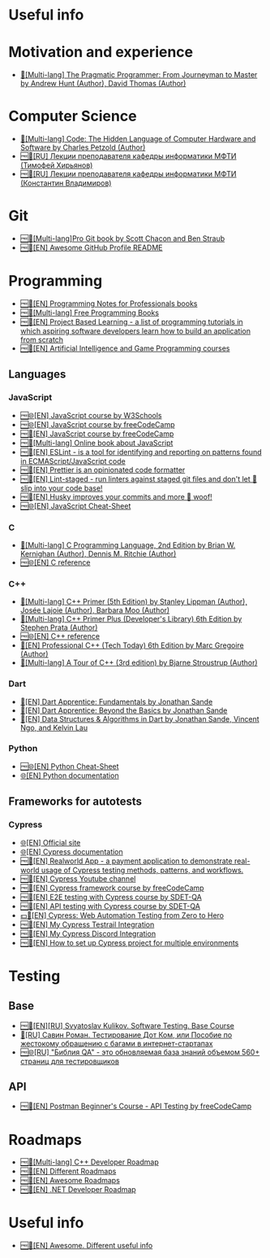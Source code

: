 # Useful info

# Motivation and experience

- [📖[Multi-lang] The Pragmatic Programmer: From Journeyman to Master by Andrew Hunt (Author), David Thomas (Author)](https://www.amazon.com/Pragmatic-Programmer-Journeyman-Master/dp/020161622X)

# Computer Science

- [📖[Multi-lang] Code: The Hidden Language of Computer Hardware and Software by Charles Petzold (Author)](https://www.amazon.com/Code-Language-Computer-Hardware-Software/dp/0735611319)
- [🆓🎥[RU] Лекции преподавателя кафедры информатики МФТИ (Тимофей Хирьянов)](https://www.youtube.com/@tkhirianov)
- [🆓🎥[RU] Лекции преподавателя кафедры информатики МФТИ (Константин Владимиров)](https://www.youtube.com/@tilir)

# Git

- [🆓📖[Multi-lang]Pro Git book by Scott Chacon and Ben Straub](https://git-scm.com/book/en/v2)
- [🆓📂[EN] Awesome GitHub Profile README](https://github.com/abhisheknaiidu/awesome-github-profile-readme)

# Programming

- [🆓📖[EN] Programming Notes for Professionals books](https://books.goalkicker.com/)
- [🆓📂[Multi-lang] Free Programming Books](https://github.com/EbookFoundation/free-programming-books)
- [🆓📂[EN] Project Based Learning - a list of programming tutorials in which aspiring software developers learn how to build an application from scratch](https://github.com/practical-tutorials/project-based-learning)
- [🆓🎥[EN] Artificial Intelligence and Game Programming courses](https://www.youtube.com/@DaveChurchill)

## Languages
### JavaScript

- [🆓🌐[EN] JavaScript course by W3Schools](https://www.w3schools.com/js/)
- [🆓🌐[EN] JavaScript course by freeCodeCamp](https://www.freecodecamp.org/learn/javascript-algorithms-and-data-structures-v8/)
- [🆓🎥[EN] JavaScript course by freeCodeCamp](https://www.youtube.com/watch?v=PkZNo7MFNFg)
- [🆓📝[Multi-lang] Online book about JavaScript](https://javascript.info/)
- [🆓📂[EN] ESLint - is a tool for identifying and reporting on patterns found in ECMAScript/JavaScript code](https://github.com/eslint/eslint)
- [🆓📂[EN] Prettier is an opinionated code formatter](https://github.com/prettier/prettier)
- [🆓📂[EN] Lint-staged - run linters against staged git files and don't let 💩 slip into your code base!](https://github.com/lint-staged/lint-staged)
- [🆓📂[EN] Husky improves your commits and more 🐶 woof!](https://github.com/typicode/husky)
- [🆓🌐[EN] JavaScript Cheat-Sheet](https://www.javascriptcheatsheet.org/)

### C

- [📖[Multi-lang] C Programming Language, 2nd Edition by Brian W. Kernighan (Author), Dennis M. Ritchie (Author)](https://www.amazon.com/Programming-Language-2nd-Brian-Kernighan/dp/0131103628)
- [🆓🌐[EN] C reference](https://en.cppreference.com/w/c)

### C++

- [📖[Multi-lang] C++ Primer (5th Edition) by Stanley Lippman (Author), Josée Lajoie (Author), Barbara Moo (Author)](https://www.amazon.com/Primer-5th-Stanley-B-Lippman/dp/0321714113)
- [📖[Multi-lang] C++ Primer Plus (Developer's Library) 6th Edition by Stephen Prata (Author)](https://www.amazon.com/Primer-Plus-6th-Developers-Library/dp/0321776402)
- [🆓🌐[EN] C++ reference](https://en.cppreference.com/w/cpp)
- [📖[EN] Professional C++ (Tech Today) 6th Edition by Marc Gregoire (Author)](https://www.amazon.com/Professional-C-Marc-Gregoire/dp/1394193173)
- [📖[Multi-lang] A Tour of C++ (3rd edition) by Bjarne Stroustrup (Author)](https://www.amazon.com/Tour-C-Bjarne-Stroustrup/dp/0136816487)

### Dart

- [📖[EN] Dart Apprentice: Fundamentals by Jonathan Sande](https://www.kodeco.com/books/dart-apprentice-fundamentals)
- [📖[EN] Dart Apprentice: Beyond the Basics by Jonathan Sande](https://www.kodeco.com/books/dart-apprentice-beyond-the-basics)
- [📖[EN] Data Structures & Algorithms in Dart by Jonathan Sande, Vincent Ngo, and Kelvin Lau](https://www.kodeco.com/books/data-structures-algorithms-in-dart)

### Python

- [🆓🌐[EN] Python Cheat-Sheet](https://www.pythoncheatsheet.org/)
- [🌐[EN] Python documentation](https://docs.python.org/3/)

## Frameworks for autotests
### Cypress

- [🌐[EN] Official site](https://www.cypress.io/)
- [🌐[EN] Cypress documentation](https://docs.cypress.io/guides/overview/why-cypress)
- [🆓📂[EN] Realworld App - a payment application to demonstrate real-world usage of Cypress testing methods, patterns, and workflows.](https://github.com/cypress-io/cypress-realworld-app)
- [🆓🎥[EN] Cypress Youtube channel](https://www.youtube.com/@Cypressio)
- [🆓🎥[EN] Cypress framework course by freeCodeCamp](https://www.youtube.com/watch?v=u8vMu7viCm8&t=2735s)
- [🆓🎥[EN] E2E testing with Cypress course by SDET-QA](https://www.youtube.com/watch?v=69SFwgWHUig&list=PLUDwpEzHYYLvA7QFkC1C0y0pDPqYS56iU&index=1)
- [🆓🎥[EN] API testing with Cypress course by SDET-QA](https://www.youtube.com/watch?v=zWO1-XkhaRw&list=PLUDwpEzHYYLtoD-O_KzRrLngmEG7BBb1n&index=1)
- [💵🎥[EN] Cypress: Web Automation Testing from Zero to Hero](https://www.udemy.com/course/cypress-web-automation-testing-from-zero-to-hero/)
- [🆓📂[EN] My Cypress Testrail Integration](https://github.com/Smoliarick/cypress-testrail-integration)
- [🆓📂[EN] My Cypress Discord Integration](https://github.com/Smoliarick/cypress-discord-webhook-integration)
- [🆓📝[EN] How to set up Cypress project for multiple environments](https://dev.to/smoliarick/how-to-run-autotests-for-several-environments-separate-in-one-cypress-project-cypress-project-monorepo-28pk)

# Testing
## Base

- [🆓📖[EN][RU] Svyatoslav Kulikov. Software Testing. Base Course](https://svyatoslav.biz/software_testing_book/)
- [📖[RU] Савин Роман. Тестирование Дот Ком, или Пособие по жестокому обращению с багами в интернет-стартапах](https://www.ozon.ru/product/testirovanie-dot-kom-ili-posobie-po-zhestokomu-obrashcheniyu-s-bagami-v-internet-startapah-148629526)
- [🆓🌐[RU] "Библия QA" - это обновляемая база знаний объемом 560+ страниц для тестировщиков](https://vladislaveremeev.gitbook.io/qa_bible)

## API

- [🆓🎥[EN] Postman Beginner's Course - API Testing by freeCodeCamp](https://www.youtube.com/watch?v=VywxIQ2ZXw4&list=LL&index=2&ab_channel=freeCodeCamp.org)

# Roadmaps

- [🆓📂[Multi-lang] C++ Developer Roadmap](https://github.com/salmer/CppDeveloperRoadmap)
- [🆓📂[EN] Different Roadmaps](https://github.com/kamranahmedse/developer-roadmap)
- [🆓📂[EN] Awesome Roadmaps](https://github.com/liuchong/awesome-roadmaps)
- [🆓📂[EN] .NET Developer Roadmap](https://github.com/milanm/DotNet-Developer-Roadmap)

# Useful info

- [🆓📂[EN] Awesome. Different useful info](https://github.com/sindresorhus/awesome)
